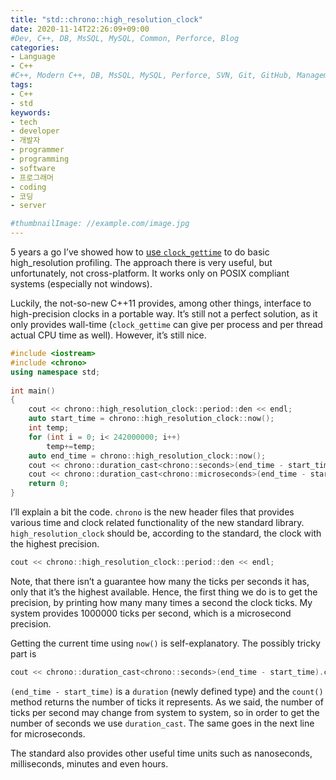 ```yaml
---
title: "std::chrono::high_resolution_clock"
date: 2020-11-14T22:26:09+09:00
#Dev, C++, DB, MsSQL, MySQL, Common, Perforce, Blog
categories:
- Language
- C++
#C++, Modern C++, DB, MsSQL, MySQL, Perforce, SVN, Git, GitHub, Management, Blog, Hugo, Architecture
tags:
- C++
- std
keywords:
- tech
- developer
- 개발자
- programmer
- programming
- software
- 프로그래머
- coding
- 코딩
- server

#thumbnailImage: //example.com/image.jpg
---
```


5 years a go I’ve showed how to [use `clock_gettime`](https://www.guyrutenberg.com/2007/09/22/profiling-code-using-clock_gettime/) to do basic high_resolution profiling. The approach there is very useful, but unfortunately, not cross-platform. It works only on POSIX compliant systems (especially not windows).

<!--more-->

  

  

Luckily, the not-so-new C++11 provides, among other things, interface to high-precision clocks in a portable way. It’s still not a perfect solution, as it only provides wall-time (`clock_gettime` can give per process and per thread actual CPU time as well). However, it’s still nice.

```cpp
#include <iostream>
#include <chrono>
using namespace std;
 
int main()
{
	cout << chrono::high_resolution_clock::period::den << endl;
	auto start_time = chrono::high_resolution_clock::now();
	int temp;
	for (int i = 0; i< 242000000; i++)
		temp+=temp;
	auto end_time = chrono::high_resolution_clock::now();
	cout << chrono::duration_cast<chrono::seconds>(end_time - start_time).count() << ":";
	cout << chrono::duration_cast<chrono::microseconds>(end_time - start_time).count() << ":";
	return 0;
}
```

  

  

I’ll explain a bit the code. `chrono` is the new header files that provides various time and clock related functionality of the new standard library. `high_resolution_clock` should be, according to the standard, the clock with the highest precision.

```cpp
cout << chrono::high_resolution_clock::period::den << endl;
```

  

  

Note, that there isn’t a guarantee how many the ticks per seconds it has, only that it’s the highest available. Hence, the first thing we do is to get the precision, by printing how many many times a second the clock ticks. My system provides 1000000 ticks per second, which is a microsecond precision.

Getting the current time using `now()` is self-explanatory. The possibly tricky part is

```cpp
cout << chrono::duration_cast<chrono::seconds>(end_time - start_time).count() << ":";
```

`(end_time - start_time)` is a `duration` (newly defined type) and the `count()` method returns the number of ticks it represents. As we said, the number of ticks per second may change from system to system, so in order to get the number of seconds we use `duration_cast`. The same goes in the next line for microseconds.

The standard also provides other useful time units such as nanoseconds, milliseconds, minutes and even hours.